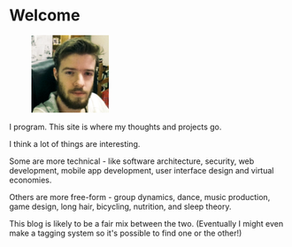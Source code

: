 Welcome
=======

<figure class="right">
    <a href="/img/portrait.jpg">
        <img alt="Peter Henry Portrait" title="I have probably not cut my hair since this picture was taken." src="/img/portrait.png" width="33%">
    </a>
    <figcaption>
    </figcaption>
</figure>

I program.  This site is where my thoughts and projects go.

I think a lot of things are interesting.

Some are more technical - like software architecture, security, web development, mobile app development, user interface design and virtual economies.

Others are more free-form - group dynamics, dance, music production, game design, long hair, bicycling, nutrition, and sleep theory.

This blog is likely to be a fair mix between the two. (Eventually I might even make a tagging system so it's possible to find one or the other!)

